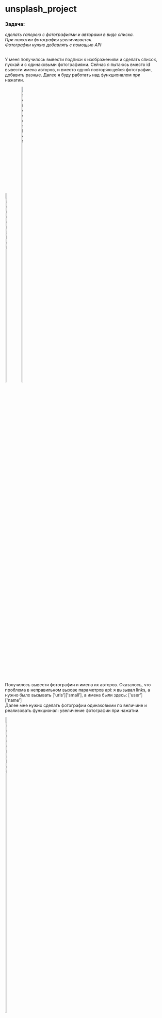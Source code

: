 # unsplash_project


<h3>Задача:</h3>
<em>сделать галерею с фотографиями и авторами в виде списка.<br>
 При нажатии фотография увеличивается.<br>
 Фотографии нужно добавлять с помощью API</em> <br><br>
 
  У меня получилось вывести подписи к изображениям и сделать список, пускай и с одинаковыми фотографиями. 
  Сейчас я пытаюсь вместо id вывести имена авторов, и вместо одной повторяющейся фотографии, добавить разные. 
  Далее я буду работать над функционалом при нажатии. 
  
   <img src="https://user-images.githubusercontent.com/67687533/232718012-4aca25e3-5c3a-477e-ad63-35d694f4e0a4.png" alt="screenshot" width="10%" height="40%" style="display: inline-block;">
  
<img src="https://user-images.githubusercontent.com/67687533/232718090-6123a4c9-c499-41c9-898f-81b38ab0bbc6.png" alt="screenshot" width="10%" height="50%" style="display: inline-block;">
 

Получилось вывести фотографии и имена их авторов. 
Оказалось, что проблема в неправильном вызове параметров api: 
я вызывал links, а нужно было вызывать ['urls']['small'],
а имена были здесь: ['user']['name'] <br>
Далее мне нужно сделать фотографии одинаковыми по величине и реализовать функционал: 
увеличение фотографии при нажатии. 

<img src="https://user-images.githubusercontent.com/67687533/233353504-3fa53480-d3c1-4bc4-a4ca-4a09bb299e3b.png" alt="screenshot" width="10%" height="50%">

Сделал фотографии одинаковыми по размеру и обернул их в рамки.
Сделал отступы, чтобы это выглядело красиво. 
Так же добавил приятный, фиолетовый фон. 
<img src="https://user-images.githubusercontent.com/67687533/233393490-263d84d9-f88c-44bc-8620-7ce97f28a91f.png" alt="screenshot" width="10%" height="50%">

Сделал функционал перехода по нажатию на кнопку. Осталось сделать кнопку, ведущую обратно на страницу. Дополнительно можно добавить фон изображения другой страницы с полным изображением. 
![Uploading Screenshot_1682007591.png…]()



